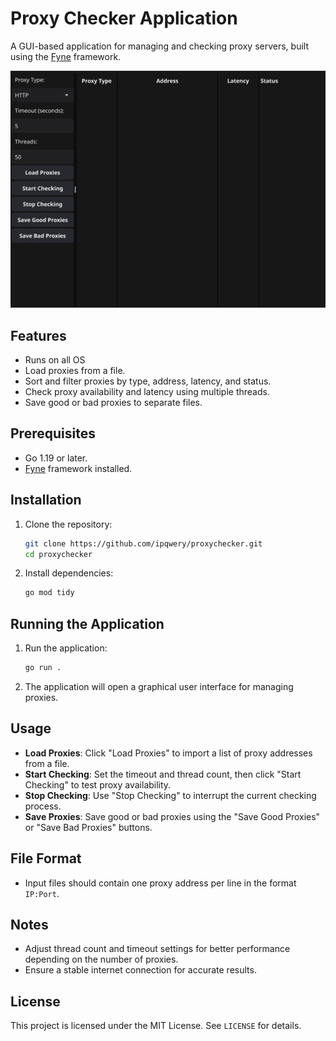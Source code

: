 # Proxy Checker Application

A GUI-based application for managing and checking proxy servers, built using the [Fyne](https://fyne.io/) framework.


![Proxy Checker Screenshot](/assets/proxychecker.png)

## Features
- Runs on all OS
- Load proxies from a file.
- Sort and filter proxies by type, address, latency, and status.
- Check proxy availability and latency using multiple threads.
- Save good or bad proxies to separate files.

## Prerequisites
- Go 1.19 or later.
- [Fyne](https://fyne.io/) framework installed.

## Installation
1. Clone the repository:
   ```sh
   git clone https://github.com/ipqwery/proxychecker.git
   cd proxychecker
   ```
2. Install dependencies:
   ```sh
   go mod tidy
   ```

## Running the Application
1. Run the application:
   ```sh
   go run .
   ```

2. The application will open a graphical user interface for managing proxies.

## Usage
- **Load Proxies**: Click "Load Proxies" to import a list of proxy addresses from a file.
- **Start Checking**: Set the timeout and thread count, then click "Start Checking" to test proxy availability.
- **Stop Checking**: Use "Stop Checking" to interrupt the current checking process.
- **Save Proxies**: Save good or bad proxies using the "Save Good Proxies" or "Save Bad Proxies" buttons.

## File Format
- Input files should contain one proxy address per line in the format `IP:Port`.

## Notes
- Adjust thread count and timeout settings for better performance depending on the number of proxies.
- Ensure a stable internet connection for accurate results.

## License
This project is licensed under the MIT License. See `LICENSE` for details.
